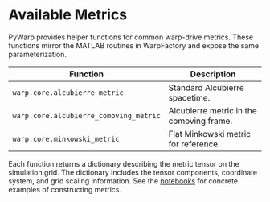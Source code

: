 # Available Metrics

PyWarp provides helper functions for common warp-drive metrics. These functions mirror the MATLAB routines in WarpFactory and expose the same parameterization.

| Function | Description |
|----------|-------------|
| `warp.core.alcubierre_metric` | Standard Alcubierre spacetime. |
| `warp.core.alcubierre_comoving_metric` | Alcubierre metric in the comoving frame. |
| `warp.core.minkowski_metric` | Flat Minkowski metric for reference. |

Each function returns a dictionary describing the metric tensor on the simulation grid. The dictionary includes the tensor components, coordinate system, and grid scaling information. See the [notebooks](../notebooks) for concrete examples of constructing metrics.

